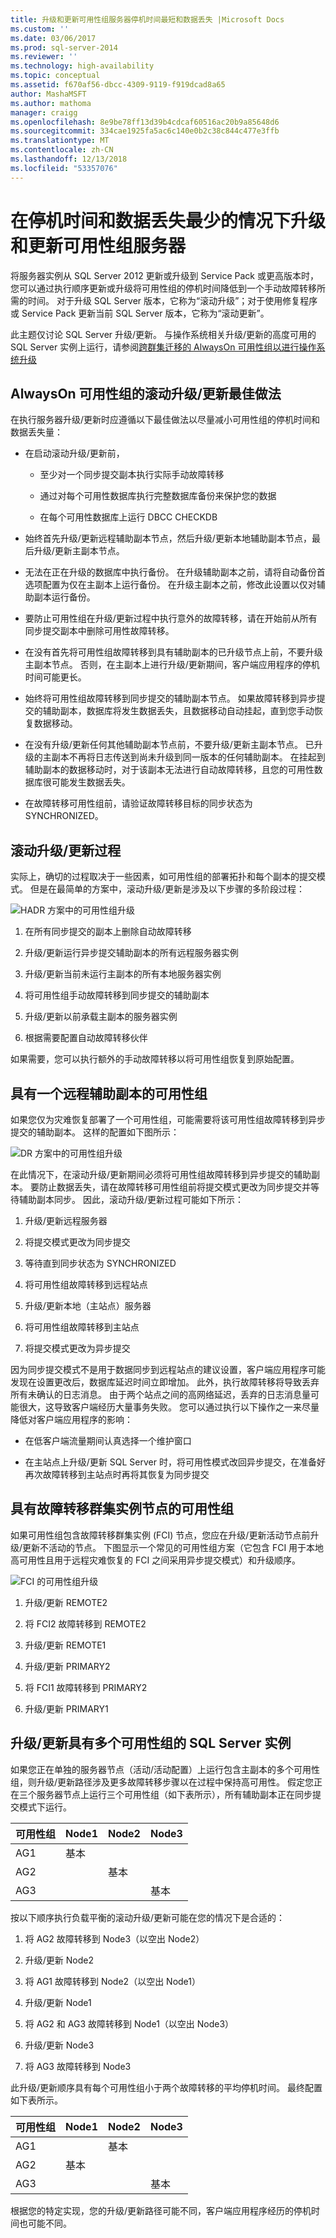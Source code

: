```yaml
---
title: 升级和更新可用性组服务器停机时间最短和数据丢失 |Microsoft Docs
ms.custom: ''
ms.date: 03/06/2017
ms.prod: sql-server-2014
ms.reviewer: ''
ms.technology: high-availability
ms.topic: conceptual
ms.assetid: f670af56-dbcc-4309-9119-f919dcad8a65
author: MashaMSFT
ms.author: mathoma
manager: craigg
ms.openlocfilehash: 8e9be78ff13d39b4cdcaf60516ac20b9a85648d6
ms.sourcegitcommit: 334cae1925fa5ac6c140e0b2c38c844c477e3ffb
ms.translationtype: MT
ms.contentlocale: zh-CN
ms.lasthandoff: 12/13/2018
ms.locfileid: "53357076"
---
```

# <a name="upgrade-and-update-of-availability-group-servers-with-minimal-downtime-and-data-loss"></a>在停机时间和数据丢失最少的情况下升级和更新可用性组服务器
  将服务器实例从 SQL Server 2012 更新或升级到 Service Pack 或更高版本时，您可以通过执行顺序更新或升级将可用性组的停机时间降低到一个手动故障转移所需的时间。 对于升级 SQL Server 版本，它称为“滚动升级”；对于使用修复程序或 Service Pack 更新当前 SQL Server 版本，它称为“滚动更新”。  
  
 此主题仅讨论 SQL Server 升级/更新。 与操作系统相关升级/更新的高度可用的 SQL Server 实例上运行，请参阅[跨群集迁移的 AlwaysOn 可用性组以进行操作系统升级](https://msdn.microsoft.com/library/jj873730.aspx)  
  
## <a name="rolling-upgradeupdate-best-practices-for-alwayson-availability-groups"></a>AlwaysOn 可用性组的滚动升级/更新最佳做法  
 在执行服务器升级/更新时应遵循以下最佳做法以尽量减小可用性组的停机时间和数据丢失量：  
  
-   在启动滚动升级/更新前，  
  
    -   至少对一个同步提交副本执行实际手动故障转移  
  
    -   通过对每个可用性数据库执行完整数据库备份来保护您的数据  
  
    -   在每个可用性数据库上运行 DBCC CHECKDB  
  
-   始终首先升级/更新远程辅助副本节点，然后升级/更新本地辅助副本节点，最后升级/更新主副本节点。  
  
-   无法在正在升级的数据库中执行备份。  在升级辅助副本之前，请将自动备份首选项配置为仅在主副本上运行备份。  在升级主副本之前，修改此设置以仅对辅助副本运行备份。  
  
-   要防止可用性组在升级/更新过程中执行意外的故障转移，请在开始前从所有同步提交副本中删除可用性故障转移。  
  
-   在没有首先将可用性组故障转移到具有辅助副本的已升级节点上前，不要升级主副本节点。 否则，在主副本上进行升级/更新期间，客户端应用程序的停机时间可能更长。  
  
-   始终将可用性组故障转移到同步提交的辅助副本节点。 如果故障转移到异步提交的辅助副本，数据库将发生数据丢失，且数据移动自动挂起，直到您手动恢复数据移动。  
  
-   在没有升级/更新任何其他辅助副本节点前，不要升级/更新主副本节点。 已升级的主副本不再将日志传送到尚未升级到同一版本的任何辅助副本。 在挂起到辅助副本的数据移动时，对于该副本无法进行自动故障转移，且您的可用性数据库很可能发生数据丢失。  
  
-   在故障转移可用性组前，请验证故障转移目标的同步状态为 SYNCHRONIZED。  
  
## <a name="rolling-upgradeupdate-process"></a>滚动升级/更新过程  
 实际上，确切的过程取决于一些因素，如可用性组的部署拓扑和每个副本的提交模式。 但是在最简单的方案中，滚动升级/更新是涉及以下步骤的多阶段过程：  
  
 ![HADR 方案中的可用性组升级](../../media/alwaysonupgrade-ag-hadr.gif "HADR 方案中的可用性组升级")  
  
1.  在所有同步提交的副本上删除自动故障转移  
  
2.  升级/更新运行异步提交辅助副本的所有远程服务器实例  
  
3.  升级/更新当前未运行主副本的所有本地服务器实例  
  
4.  将可用性组手动故障转移到同步提交的辅助副本  
  
5.  升级/更新以前承载主副本的服务器实例  
  
6.  根据需要配置自动故障转移伙伴  
  
 如果需要，您可以执行额外的手动故障转移以将可用性组恢复到原始配置。  
  
## <a name="availability-group-with-one-remote-secondary-replica"></a>具有一个远程辅助副本的可用性组  
 如果您仅为灾难恢复部署了一个可用性组，可能需要将该可用性组故障转移到异步提交的辅助副本。 这样的配置如下图所示：  
  
 ![DR 方案中的可用性组升级](../../media/agupgrade-ag-dr.gif "DR 方案中的可用性组升级")  
  
 在此情况下，在滚动升级/更新期间必须将可用性组故障转移到异步提交的辅助副本。 要防止数据丢失，请在故障转移可用性组前将提交模式更改为同步提交并等待辅助副本同步。 因此，滚动升级/更新过程可能如下所示：  
  
1.  升级/更新远程服务器  
  
2.  将提交模式更改为同步提交  
  
3.  等待直到同步状态为 SYNCHRONIZED  
  
4.  将可用性组故障转移到远程站点  
  
5.  升级/更新本地（主站点）服务器  
  
6.  将可用性组故障转移到主站点  
  
7.  将提交模式更改为异步提交  
  
 因为同步提交模式不是用于数据同步到远程站点的建议设置，客户端应用程序可能发现在设置更改后，数据库延迟时间立即增加。 此外，执行故障转移将导致丢弃所有未确认的日志消息。 由于两个站点之间的高网络延迟，丢弃的日志消息量可能很大，这导致客户端经历大量事务失败。 您可以通过执行以下操作之一来尽量降低对客户端应用程序的影响：  
  
-   在低客户端流量期间认真选择一个维护窗口  
  
-   在主站点上升级/更新 SQL Server 时，将可用性模式改回异步提交，在准备好再次故障转移到主站点时再将其恢复为同步提交  
  
## <a name="availability-group-with-failover-cluster-instance-nodes"></a>具有故障转移群集实例节点的可用性组  
 如果可用性组包含故障转移群集实例 (FCI) 节点，您应在升级/更新活动节点前升级/更新不活动的节点。 下图显示一个常见的可用性组方案（它包含 FCI 用于本地高可用性且用于远程灾难恢复的 FCI 之间采用异步提交模式）和升级顺序。  
  
 ![FCI 的可用性组升级](../../media/agupgrade-ag-fci-dr.gif "FCI 的可用性组升级")  
  
1.  升级/更新 REMOTE2  
  
2.  将 FCI2 故障转移到 REMOTE2  
  
3.  升级/更新 REMOTE1  
  
4.  升级/更新 PRIMARY2  
  
5.  将 FCI1 故障转移到 PRIMARY2  
  
6.  升级/更新 PRIMARY1  
  
## <a name="upgradeupdate-sql-server-instances-with-multiple-availability-groups"></a>升级/更新具有多个可用性组的 SQL Server 实例  
 如果您正在单独的服务器节点（活动/活动配置）上运行包含主副本的多个可用性组，则升级/更新路径涉及更多故障转移步骤以在过程中保持高可用性。 假定您正在三个服务器节点上运行三个可用性组（如下表所示），所有辅助副本正在同步提交模式下运行。  
  
|可用性组|Node1|Node2|Node3|  
|------------------------|-----------|-----------|-----------|  
|AG1|基本|||  
|AG2||基本||  
|AG3|||基本|  
  
 按以下顺序执行负载平衡的滚动升级/更新可能在您的情况下是合适的：  
  
1.  将 AG2 故障转移到 Node3（以空出 Node2）  
  
2.  升级/更新 Node2  
  
3.  将 AG1 故障转移到 Node2（以空出 Node1）  
  
4.  升级/更新 Node1  
  
5.  将 AG2 和 AG3 故障转移到 Node1（以空出 Node3）  
  
6.  升级/更新 Node3  
  
7.  将 AG3 故障转移到 Node3  
  
 此升级/更新顺序具有每个可用性组小于两个故障转移的平均停机时间。 最终配置如下表所示。  
  
|可用性组|Node1|Node2|Node3|  
|------------------------|-----------|-----------|-----------|  
|AG1||基本||  
|AG2|基本|||  
|AG3|||基本|  
  
 根据您的特定实现，您的升级/更新路径可能不同，客户端应用程序经历的停机时间也可能不同。  
  
  
